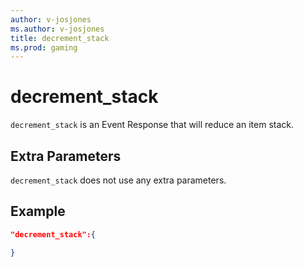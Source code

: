 ```yaml
---
author: v-josjones
ms.author: v-josjones
title: decrement_stack
ms.prod: gaming
---
```


# decrement_stack

`decrement_stack` is an Event Response that will reduce an item stack.

## Extra Parameters

`decrement_stack` does not use any extra parameters.

## Example

```json
"decrement_stack":{

}
```
